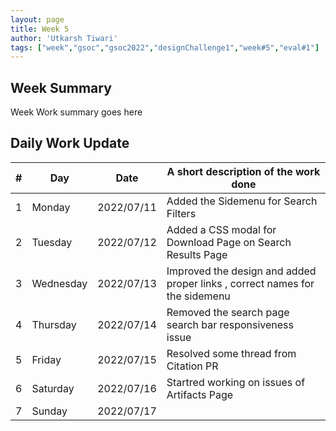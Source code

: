 ```yaml
---
layout: page
title: Week 5
author: 'Utkarsh Tiwari'
tags: ["week","gsoc","gsoc2022","designChallenge1","week#5","eval#1"]
---
```


## Week Summary

Week Work summary goes here 

## Daily Work Update

|\#|Day|Date|A short description of the work done|  
|---	|---	|---	|---	|  
|1   	| Monday 	|   2022/07/11	| Added the Sidemenu for Search Filters |  
|2   	| Tuesday  	|   2022/07/12	| Added a CSS modal for Download Page on Search Results Page|  
|3   	| Wednesday |  2022/07/13 	| Improved the design and added proper links , correct names for the sidemenu |
|4   	| Thursday  |   2022/07/14	| Removed the search page search bar responsiveness issue |
|5   	| Friday  	|   2022/07/15	| Resolved some thread from Citation PR |
|6   	| Saturday  |  2022/07/16	| Startred working on issues of Artifacts Page|
|7   	| Sunday  	|   2022/07/17	|  |  
